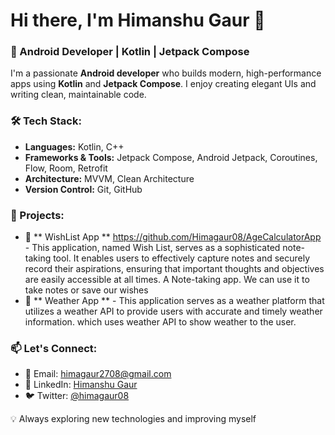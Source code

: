 # Hi there, I'm Himanshu Gaur 👋

### 🚀 Android Developer | Kotlin | Jetpack Compose

I'm a passionate **Android developer** who builds modern, high-performance apps using **Kotlin** and **Jetpack Compose**. I enjoy creating elegant UIs and writing clean, maintainable code.

### 🛠️ Tech Stack:
- **Languages:** Kotlin, C++
- **Frameworks & Tools:** Jetpack Compose, Android Jetpack, Coroutines, Flow, Room, Retrofit
- **Architecture:** MVVM, Clean Architecture
- **Version Control:** Git, GitHub


### 📌 Projects:
- 🌟 ** WishList App ** https://github.com/Himagaur08/AgeCalculatorApp - This application, named Wish List, serves as a sophisticated note-taking tool. It enables users to effectively capture notes and securely record their aspirations, ensuring that important thoughts and objectives are easily accessible at all times. A Note-taking app. We can use it to take notes or save our wishes
- 📱 ** Weather App **  - This application serves as a weather platform that utilizes a weather API to provide users with accurate and timely weather information. which uses weather API to show weather to the user.

### 📫 Let's Connect:
- 📧 Email: himagaur2708@gmail.com
- 💼 LinkedIn: [Himanshu Gaur](https://www.linkedin.com/in/himanshu-gaur-5a1b03219)
- 🐦 Twitter: [@himagaur08](https://x.com/Himagaur08)

💡 Always exploring new technologies and improving myself

